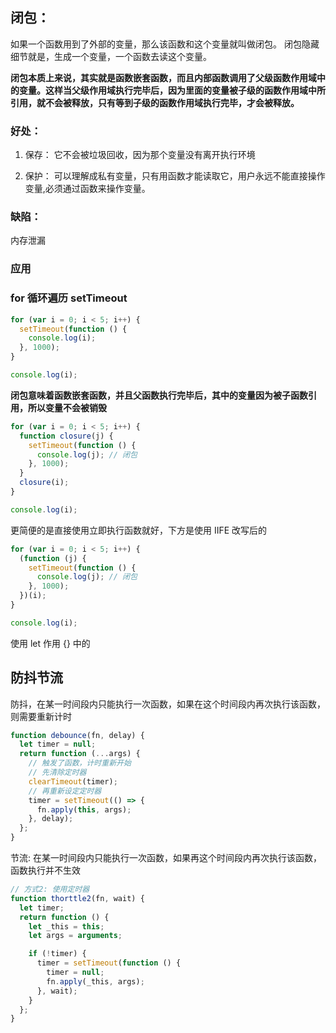 ## 闭包：

如果一个函数用到了外部的变量，那么该函数和这个变量就叫做闭包。
闭包隐藏细节就是，生成一个变量，一个函数去读这个变量。

**闭包本质上来说，其实就是函数嵌套函数，而且内部函数调用了父级函数作用域中的变量。这样当父级作用域执行完毕后，因为里面的变量被子级的函数作用域中所引用，就不会被释放，只有等到子级的函数作用域执行完毕，才会被释放。**

### 好处：

1. 保存： 它不会被垃圾回收，因为那个变量没有离开执行环境

2. 保护： 可以理解成私有变量，只有用函数才能读取它，用户永远不能直接操作变量,必须通过函数来操作变量。

### 缺陷：

内存泄漏

### 应用

### for 循环遍历 setTimeout

```js
for (var i = 0; i < 5; i++) {
  setTimeout(function () {
    console.log(i);
  }, 1000);
}

console.log(i);
```

**闭包意味着函数嵌套函数，并且父函数执行完毕后，其中的变量因为被子函数引用，所以变量不会被销毁**

```js
for (var i = 0; i < 5; i++) {
  function closure(j) {
    setTimeout(function () {
      console.log(j); // 闭包
    }, 1000);
  }
  closure(i);
}

console.log(i);
```

更简便的是直接使用立即执行函数就好，下方是使用 IIFE 改写后的

```js
for (var i = 0; i < 5; i++) {
  (function (j) {
    setTimeout(function () {
      console.log(j); // 闭包
    }, 1000);
  })(i);
}

console.log(i);
```

使用 let 作用 {} 中的

## 防抖节流

防抖，在某一时间段内只能执行一次函数，如果在这个时间段内再次执行该函数，则需要重新计时

```js
function debounce(fn, delay) {
  let timer = null;
  return function (...args) {
    // 触发了函数，计时重新开始
    // 先清除定时器
    clearTimeout(timer);
    // 再重新设定定时器
    timer = setTimeout(() => {
      fn.apply(this, args);
    }, delay);
  };
}
```

节流: 在某一时间段内只能执行一次函数，如果再这个时间段内再次执行该函数，函数执行并不生效

```js
// 方式2: 使用定时器
function thorttle2(fn, wait) {
  let timer;
  return function () {
    let _this = this;
    let args = arguments;

    if (!timer) {
      timer = setTimeout(function () {
        timer = null;
        fn.apply(_this, args);
      }, wait);
    }
  };
}
```
